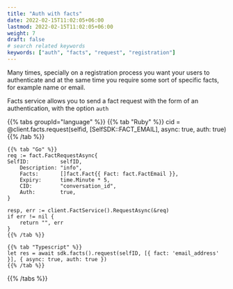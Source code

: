 ```yaml
---
title: "Auth with facts"
date: 2022-02-15T11:02:05+06:00
lastmod: 2022-02-15T11:02:05+06:00
weight: 7
draft: false
# search related keywords
keywords: ["auth", "facts", "request", "registration"]
---
```


Many times, specially on a registration process you want your users to authenticate and at the same time you require some sort of specific facts, for example name or email.

Facts service allows you to send a fact request with the form of an authentication, with the option `auth`

{{% tabs groupId="language" %}}
    {{% tab "Ruby" %}}
    cid = @client.facts.request(selfid, [SelfSDK::FACT_EMAIL], async: true, auth: true)
    {{% /tab %}}

    {{% tab "Go" %}}
    req := fact.FactRequestAsync{
    SelfID:          selfID,
        Description: "info",
        Facts:       []fact.Fact{{ Fact: fact.FactEmail }},
        Expiry:      time.Minute * 5,
        CID:         "conversation_id",
        Auth:        true,
    }

    resp, err := client.FactService().RequestAsync(&req)
    if err != nil {
        return "", err
    }
    {{% /tab %}}

    {{% tab "Typescript" %}}
    let res = await sdk.facts().request(selfID, [{ fact: 'email_address' }], { async: true, auth: true })
    {{% /tab %}}
{{% /tabs %}}
